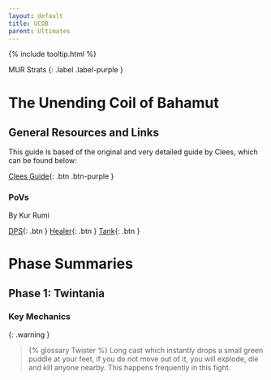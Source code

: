 ```yaml
---
layout: default
title: UCOB
parent: Ultimates
---
```


{% include tooltip.html %}

MUR Strats 
{: .label .label-purple }

# The Unending Coil of Bahamut

## General Resources and Links

This guide is based of the original and very detailed guide by Clees, which can be found below:

[Clees Guide](https://clees.me/guides/ucob/){: .btn .btn-purple }

### PoVs
By Kur Rumi

[DPS](https://www.youtube.com/watch?v=nYFW4YKTk-8){: .btn }
[Healer](https://www.youtube.com/watch?v=wfVuqFvT0AE){: .btn }
[Tank](https://www.youtube.com/watch?v=4R_b3AauWGk){: .btn }

# Phase Summaries

## Phase 1: Twintania

### Key Mechanics

{: .warning }
> {% glossary Twister %} Long cast which instantly drops a small green puddle at your feet, if you do not move out of it, you will explode, die and kill anyone nearby. This happens frequently in this fight.

